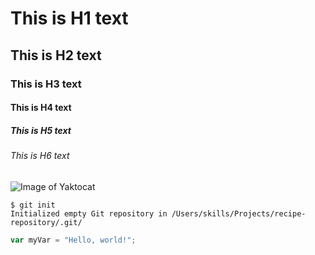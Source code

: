 # This is H1 text
## This is H2 text
### This is H3 text
#### This is H4 text
##### This is H5 text
###### This is H6 text


![Image of Yaktocat](https://octodex.github.com/images/yaktocat.png)



```
$ git init
Initialized empty Git repository in /Users/skills/Projects/recipe-repository/.git/
```


``` javascript
var myVar = "Hello, world!";
```
